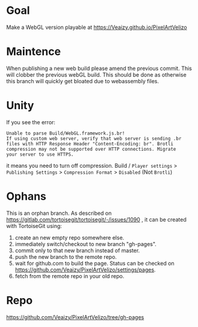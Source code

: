 # Goal

Make a WebGL version playable at https://Veaizy.github.io/PixelArtVelizo

# Maintence

When publishing a new web build please amend the previous commit. This will clobber the previous webGL build. This should be done as otherwise this branch will quickly get bloated due to webassembly files.

# Unity

If you see the error:
```
Unable to parse Build/WebGL.framework.js.br!
If using custom web server, verify that web server is sending .br
files with HTTP Response Header "Content-Encoding: br". Brotli
compression may not be supported over HTTP connections. Migrate
your server to use HTTPS.
```
it means you need to turn off compression. Build / `Player settings` > `Publishing Settings` > `Compression Format` > `Disabled` (Not `Brotli`)

# Ophans

This is an orphan branch. As described on https://gitlab.com/tortoisegit/tortoisegit/-/issues/1090 , it can be created with TortoiseGit using:
1. create an new empty repo somewhere else.
2. immediately switch/checkout to new branch "gh-pages".
3. commit only to that new branch instead of master.
4. push the new branch to the remote repo.
5. wait for github.com to build the page. Status can be checked on https://github.com/Veaizy/PixelArtVelizo/settings/pages.
6. fetch from the remote repo in your old repo.

# Repo

https://github.com/Veaizy/PixelArtVelizo/tree/gh-pages
